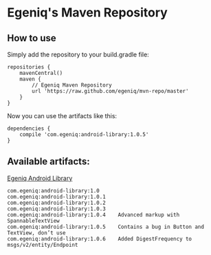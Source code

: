 Egeniq's Maven Repository
========

How to use
--------
Simply add the repository to your  build.gradle file:

    repositories {
        mavenCentral()
        maven {
            // Egeniq Maven Repository
            url 'https://raw.github.com/egeniq/mvn-repo/master'
        }
    }

Now you can use the artifacts like this:

    dependencies {
        compile 'com.egeniq:android-library:1.0.5'
    }

Available artifacts:
--------

[Egeniq Android Library](https://github.com/egeniq/egeniq-android)

    com.egeniq:android-library:1.0
    com.egeniq:android-library:1.0.1
    com.egeniq:android-library:1.0.2
    com.egeniq:android-library:1.0.3
    com.egeniq:android-library:1.0.4	Advanced markup with SpannableTextView
    com.egeniq:android-library:1.0.5	Contains a bug in Button and TextView, don’t use
    com.egeniq:android-library:1.0.6	Added DigestFrequency to msgs/v2/entity/Endpoint